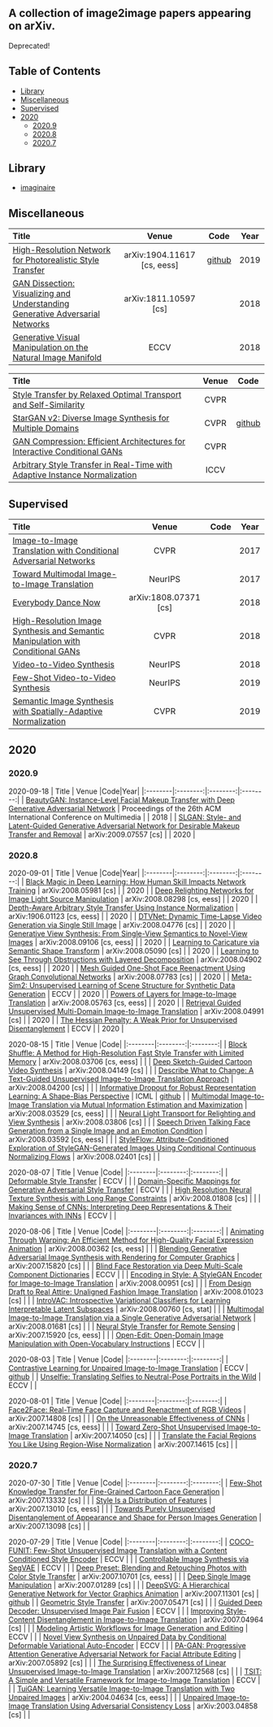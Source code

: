 ## A collection of image2image papers appearing on arXiv.
Deprecated! 

## Table of Contents

- [Library](#library)
- [Miscellaneous](#miscellaneous)
- [Supervised](#supervised)
- [2020](#2020)
  - [2020.9](#20209)
  - [2020.8](#20208)
  - [2020.7](#20207)

## Library
- [imaginaire](https://github.com/NVlabs/imaginaire)

## Miscellaneous
|  Title  |   Venue  |Code|Year|
|:--------|:--------:|:--------:|:--------:|
| [High-Resolution Network for Photorealistic Style Transfer](http://arxiv.org/abs/1904.11617) | arXiv:1904.11617 [cs, eess] | [github](https://github.com/limingcv/Photorealistic-Style-Transfer) | 2019 |
| [GAN Dissection: Visualizing and Understanding Generative Adversarial Networks](http://arxiv.org/abs/1811.10597) | arXiv:1811.10597 [cs] |  | 2018 |
| [Generative Visual Manipulation on the Natural Image Manifold](http://arxiv.org/abs/1609.03552) | ECCV |  | 2018 |

|  Title  |   Venue  |Code|
|:--------|:--------:|:--------:|
| [Style Transfer by Relaxed Optimal Transport and Self-Similarity](http://arxiv.org/abs/1904.12785) | CVPR |  |
| [StarGAN v2: Diverse Image Synthesis for Multiple Domains](http://arxiv.org/abs/1912.01865) | CVPR | [github](https://github.com/clovaai/stargan-v2) |
| [GAN Compression: Efficient Architectures for Interactive Conditional GANs](http://openaccess.thecvf.com/content_CVPR_2020/html/Li_GAN_Compression_Efficient_Architectures_for_Interactive_Conditional_GANs_CVPR_2020_paper.html) | CVPR |  |
| [Arbitrary Style Transfer in Real-Time with Adaptive Instance Normalization](http://arxiv.org/abs/1703.06868) | ICCV |  |

## Supervised
|  Title  |   Venue  |Code|Year|
|:--------|:--------:|:--------:|:--------:|
| [Image-to-Image Translation with Conditional Adversarial Networks](http://arxiv.org/abs/1611.07004) | CVPR |  | 2017 |
| [Toward Multimodal Image-to-Image Translation](http://arxiv.org/abs/1711.11586) | NeurIPS |  | 2017 |
| [Everybody Dance Now](http://arxiv.org/abs/1808.07371) | arXiv:1808.07371 [cs] |  | 2018 |
| [High-Resolution Image Synthesis and Semantic Manipulation with Conditional GANs](http://arxiv.org/abs/1711.11585) | CVPR |  | 2018 |
| [Video-to-Video Synthesis](http://arxiv.org/abs/1808.06601) | NeurIPS |  | 2018 |
| [Few-Shot Video-to-Video Synthesis](http://arxiv.org/abs/1910.12713) | NeurIPS |  | 2019 |
| [Semantic Image Synthesis with Spatially-Adaptive Normalization](http://arxiv.org/abs/1903.07291) | CVPR |  | 2019 |


## 2020

### 2020.9

2020-09-18
|  Title  |   Venue  |Code|Year|
|:--------|:--------:|:--------:|:--------:|
| [BeautyGAN: Instance-Level Facial Makeup Transfer with Deep Generative Adversarial Network](https://doi.org/10.1145/3240508.3240618) | Proceedings of the 26th ACM International Conference on Multimedia |  | 2018 |
| [SLGAN: Style- and Latent-Guided Generative Adversarial Network for Desirable Makeup Transfer and Removal](http://arxiv.org/abs/2009.07557) | arXiv:2009.07557 [cs] |  | 2020 |


### 2020.8

2020-09-01
|  Title  |   Venue  |Code|Year|
|:--------|:--------:|:--------:|:--------:|
| [Black Magic in Deep Learning: How Human Skill Impacts Network Training](http://arxiv.org/abs/2008.05981) | arXiv:2008.05981 [cs] |  | 2020 |
| [Deep Relighting Networks for Image Light Source Manipulation](http://arxiv.org/abs/2008.08298) | arXiv:2008.08298 [cs, eess] |  | 2020 |
| [Depth-Aware Arbitrary Style Transfer Using Instance Normalization](http://arxiv.org/abs/1906.01123) | arXiv:1906.01123 [cs, eess] |  | 2020 |
| [DTVNet: Dynamic Time-Lapse Video Generation via Single Still Image](http://arxiv.org/abs/2008.04776) | arXiv:2008.04776 [cs] |  | 2020 |
| [Generative View Synthesis: From Single-View Semantics to Novel-View Images](http://arxiv.org/abs/2008.09106) | arXiv:2008.09106 [cs, eess] |  | 2020 |
| [Learning to Caricature via Semantic Shape Transform](http://arxiv.org/abs/2008.05090) | arXiv:2008.05090 [cs] |  | 2020 |
| [Learning to See Through Obstructions with Layered Decomposition](http://arxiv.org/abs/2008.04902) | arXiv:2008.04902 [cs, eess] |  | 2020 |
| [Mesh Guided One-Shot Face Reenactment Using Graph Convolutional Networks](http://arxiv.org/abs/2008.07783) | arXiv:2008.07783 [cs] |  | 2020 |
| [Meta-Sim2: Unsupervised Learning of Scene Structure for Synthetic Data Generation](http://arxiv.org/abs/2008.09092) | ECCV |  | 2020 |
| [Powers of Layers for Image-to-Image Translation](http://arxiv.org/abs/2008.05763) | arXiv:2008.05763 [cs, eess] |  | 2020 |
| [Retrieval Guided Unsupervised Multi-Domain Image-to-Image Translation](http://arxiv.org/abs/2008.04991) | arXiv:2008.04991 [cs] |  | 2020 |
| [The Hessian Penalty: A Weak Prior for Unsupervised Disentanglement](http://arxiv.org/abs/2008.10599) | ECCV |  | 2020 |


2020-08-15
|  Title  |   Venue  |Code|
|:--------|:--------:|:--------:|
| [Block Shuffle: A Method for High-Resolution Fast Style Transfer with Limited Memory](http://arxiv.org/abs/2008.03706) | arXiv:2008.03706 [cs, eess] |  |
| [Deep Sketch-Guided Cartoon Video Synthesis](http://arxiv.org/abs/2008.04149) | arXiv:2008.04149 [cs] |  |
| [Describe What to Change: A Text-Guided Unsupervised Image-to-Image Translation Approach](http://arxiv.org/abs/2008.04200) | arXiv:2008.04200 [cs] |  |
| [Informative Dropout for Robust Representation Learning: A Shape-Bias Perspective](http://arxiv.org/abs/2008.04254) | ICML | [github](https://github.com/bfshi/InfoDrop) |
| [Multimodal Image-to-Image Translation via Mutual Information Estimation and Maximization](http://arxiv.org/abs/2008.03529) | arXiv:2008.03529 [cs, eess] |  |
| [Neural Light Transport for Relighting and View Synthesis](http://arxiv.org/abs/2008.03806) | arXiv:2008.03806 [cs] |  |
| [Speech Driven Talking Face Generation from a Single Image and an Emotion Condition](http://arxiv.org/abs/2008.03592) | arXiv:2008.03592 [cs, eess] |  |
| [StyleFlow: Attribute-Conditioned Exploration of StyleGAN-Generated Images Using Conditional Continuous Normalizing Flows](http://arxiv.org/abs/2008.02401) | arXiv:2008.02401 [cs] |  |


2020-08-07
|  Title  |   Venue  |Code|
|:--------|:--------:|:--------:|
| [Deformable Style Transfer](http://arxiv.org/abs/2003.11038) | ECCV |  |
| [Domain-Specific Mappings for Generative Adversarial Style Transfer](http://arxiv.org/abs/2008.02198) | ECCV |  |
| [High Resolution Neural Texture Synthesis with Long Range Constraints](http://arxiv.org/abs/2008.01808) | arXiv:2008.01808 [cs] |  |
| [Making Sense of CNNs: Interpreting Deep Representations & Their Invariances with INNs](http://arxiv.org/abs/2008.01777) | ECCV |  |


2020-08-06
|  Title  |   Venue  |Code|
|:--------|:--------:|:--------:|
| [Animating Through Warping: An Efficient Method for High-Quality Facial Expression Animation](http://arxiv.org/abs/2008.00362) | arXiv:2008.00362 [cs, eess] |  |
| [Blending Generative Adversarial Image Synthesis with Rendering for Computer Graphics](http://arxiv.org/abs/2007.15820) | arXiv:2007.15820 [cs] |  |
| [Blind Face Restoration via Deep Multi-Scale Component Dictionaries](http://arxiv.org/abs/2008.00418) | ECCV |  |
| [Encoding in Style: A StyleGAN Encoder for Image-to-Image Translation](http://arxiv.org/abs/2008.00951) | arXiv:2008.00951 [cs] |  |
| [From Design Draft to Real Attire: Unaligned Fashion Image Translation](http://arxiv.org/abs/2008.01023) | arXiv:2008.01023 [cs] |  |
| [IntroVAC: Introspective Variational Classifiers for Learning Interpretable Latent Subspaces](http://arxiv.org/abs/2008.00760) | arXiv:2008.00760 [cs, stat] |  |
| [Multimodal Image-to-Image Translation via a Single Generative Adversarial Network](http://arxiv.org/abs/2008.01681) | arXiv:2008.01681 [cs] |  |
| [Neural Style Transfer for Remote Sensing](http://arxiv.org/abs/2007.15920) | arXiv:2007.15920 [cs, eess] |  |
| [Open-Edit: Open-Domain Image Manipulation with Open-Vocabulary Instructions](http://arxiv.org/abs/2008.01576) | ECCV |  |


2020-08-03
|  Title  |   Venue  |Code|
|:--------|:--------:|:--------:|
| [Contrastive Learning for Unpaired Image-to-Image Translation](http://arxiv.org/abs/2007.15651) | ECCV | [github](https://github.com/taesungp/contrastive-unpaired-translation) |
| [Unselfie: Translating Selfies to Neutral-Pose Portraits in the Wild](http://arxiv.org/abs/2007.15068) | ECCV |  |


2020-08-01
|  Title  |   Venue  |Code|
|:--------|:--------:|:--------:|
| [Face2Face: Real-Time Face Capture and Reenactment of RGB Videos](http://arxiv.org/abs/2007.14808) | arXiv:2007.14808 [cs] |  |
| [On the Unreasonable Effectiveness of CNNs](http://arxiv.org/abs/2007.14745) | arXiv:2007.14745 [cs, eess] |  |
| [Toward Zero-Shot Unsupervised Image-to-Image Translation](http://arxiv.org/abs/2007.14050) | arXiv:2007.14050 [cs] |  |
| [Translate the Facial Regions You Like Using Region-Wise Normalization](http://arxiv.org/abs/2007.14615) | arXiv:2007.14615 [cs] |  |


### 2020.7

2020-07-30
|  Title  |   Venue  |Code|
|:--------|:--------:|:--------:|
| [Few-Shot Knowledge Transfer for Fine-Grained Cartoon Face Generation](http://arxiv.org/abs/2007.13332) | arXiv:2007.13332 [cs] |  |
| [Style Is a Distribution of Features](http://arxiv.org/abs/2007.13010) | arXiv:2007.13010 [cs, eess] |  |
| [Towards Purely Unsupervised Disentanglement of Appearance and Shape for Person Images Generation](http://arxiv.org/abs/2007.13098) | arXiv:2007.13098 [cs] |  |

2020-07-29
|  Title  |   Venue  |Code|
|:--------|:--------:|:--------:|
| [COCO-FUNIT: Few-Shot Unsupervised Image Translation with a Content Conditioned Style Encoder](http://arxiv.org/abs/2007.07431) | ECCV |  |
| [Controllable Image Synthesis via SegVAE](http://arxiv.org/abs/2007.08397) | ECCV |  |
| [Deep Preset: Blending and Retouching Photos with Color Style Transfer](http://arxiv.org/abs/2007.10701) | arXiv:2007.10701 [cs, eess] |  |
| [Deep Single Image Manipulation](http://arxiv.org/abs/2007.01289) | arXiv:2007.01289 [cs] |  |
| [DeepSVG: A Hierarchical Generative Network for Vector Graphics Animation](http://arxiv.org/abs/2007.11301) | arXiv:2007.11301 [cs] | [github](https://github.com/alexandre01/deepsvg) |
| [Geometric Style Transfer](http://arxiv.org/abs/2007.05471) | arXiv:2007.05471 [cs] |  |
| [Guided Deep Decoder: Unsupervised Image Pair Fusion](http://arxiv.org/abs/2007.11766) | ECCV |  |
| [Improving Style-Content Disentanglement in Image-to-Image Translation](http://arxiv.org/abs/2007.04964) | arXiv:2007.04964 [cs] |  |
| [Modeling Artistic Workflows for Image Generation and Editing](http://arxiv.org/abs/2007.07238) | ECCV |  |
| [Novel View Synthesis on Unpaired Data by Conditional Deformable Variational Auto-Encoder](http://arxiv.org/abs/2007.10618) | ECCV |  |
| [PA-GAN: Progressive Attention Generative Adversarial Network for Facial Attribute Editing](http://arxiv.org/abs/2007.05892) | arXiv:2007.05892 [cs] |  |
| [The Surprising Effectiveness of Linear Unsupervised Image-to-Image Translation](http://arxiv.org/abs/2007.12568) | arXiv:2007.12568 [cs] |  |
| [TSIT: A Simple and Versatile Framework for Image-to-Image Translation](http://arxiv.org/abs/2007.12072) | ECCV |  |
| [TuiGAN: Learning Versatile Image-to-Image Translation with Two Unpaired Images](http://arxiv.org/abs/2004.04634) | arXiv:2004.04634 [cs, eess] |  |
| [Unpaired Image-to-Image Translation Using Adversarial Consistency Loss](http://arxiv.org/abs/2003.04858) | arXiv:2003.04858 [cs] |  |


